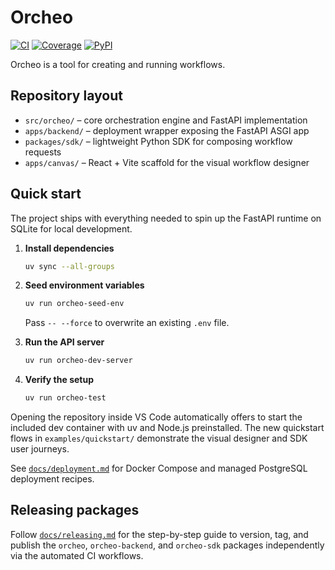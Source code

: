 # Orcheo

[![CI](https://github.com/ShaojieJiang/orcheo/actions/workflows/ci.yml/badge.svg?event=push)](https://github.com/ShaojieJiang/orcheo/actions/workflows/ci.yml?query=branch%3Amain)
[![Coverage](https://coverage-badge.samuelcolvin.workers.dev/ShaojieJiang/orcheo.svg)](https://coverage-badge.samuelcolvin.workers.dev/redirect/ShaojieJiang/orcheo)
[![PyPI](https://img.shields.io/pypi/v/orcheo.svg)](https://pypi.python.org/pypi/orcheo)

Orcheo is a tool for creating and running workflows.

## Repository layout

- `src/orcheo/` – core orchestration engine and FastAPI implementation
- `apps/backend/` – deployment wrapper exposing the FastAPI ASGI app
- `packages/sdk/` – lightweight Python SDK for composing workflow requests
- `apps/canvas/` – React + Vite scaffold for the visual workflow designer

## Quick start

The project ships with everything needed to spin up the FastAPI runtime on
SQLite for local development.

1. **Install dependencies**

   ```bash
   uv sync --all-groups
   ```

2. **Seed environment variables**

   ```bash
   uv run orcheo-seed-env
   ```

   Pass `-- --force` to overwrite an existing `.env` file.

3. **Run the API server**

   ```bash
   uv run orcheo-dev-server
   ```

4. **Verify the setup**

   ```bash
   uv run orcheo-test
   ```

Opening the repository inside VS Code automatically offers to start the included
dev container with uv and Node.js preinstalled. The new quickstart flows in
`examples/quickstart/` demonstrate the visual designer and SDK user journeys.

See [`docs/deployment.md`](docs/deployment.md) for Docker Compose and managed
PostgreSQL deployment recipes.

## Releasing packages

Follow [`docs/releasing.md`](docs/releasing.md) for the step-by-step guide to
version, tag, and publish the `orcheo`, `orcheo-backend`, and `orcheo-sdk`
packages independently via the automated CI workflows.

